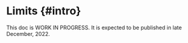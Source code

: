 # Limits {#intro}

This doc is WORK IN PROGRESS. It is expected to be published in late December, 2022.
